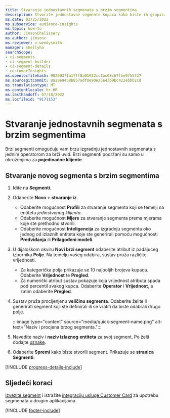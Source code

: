 ```yaml
---
title: Stvaranje jednostavnih segmenata s brzim segmentima
description: Stvorite jednostavne segmente kupaca kako biste ih grupirali na temelju različitih atributa.
ms.date: 03/25/2022
ms.subservice: audience-insights
ms.topic: how-to
author: JimsonChalissery
ms.author: jimsonc
ms.reviewer: v-wendysmith
manager: shellyha
searchScope:
- ci-segments
- ci-segment-builder
- ci-segment-details
- customerInsights
ms.openlocfilehash: 98260371a17ff8a05912cc1bc08c67fbe9755727
ms.sourcegitcommit: 8a28e9458b857adf8e90e25e43b9bc422ebbb2cd
ms.translationtype: MT
ms.contentlocale: hr-HR
ms.lasthandoff: 07/18/2022
ms.locfileid: "9171153"
---
```

# <a name="create-simple-segments-with-quick-segments"></a>Stvaranje jednostavnih segmenata s brzim segmentima

Brzi segmenti omogućuju vam brzu izgradnju jednostavnih segmenata s jednim operatorom za brži uvid. Brzi segmenti podržani su samo u okruženjima za **pojedinačne klijente**.

## <a name="create-a-new-segment-with-quick-segments"></a>Stvaranje novog segmenta s brzim segmentima

1. Idite na **Segmenti**.

1. Odaberite **Novo** > **stvaranje iz**.
   - Odaberite mogućnost **Profili** za stvaranje segmenta koji se temelji na entitetu *jedinstvenog klijenta*.
   - Odaberite mogućnost **Mjere** za stvaranje segmenta prema mjerama koje ste prethodno stvorili.
   - Odaberite mogućnost **Inteligencija** za izgradnju segmenta oko jednog od izlaznih entiteta koje ste generirali pomoću mogućnosti **Predviđanja** ili **Prilagođeni modeli**.

1. U dijaloškom okviru **Novi brzi segment** odaberite atribut iz padajućeg izbornika **Polje**. Na temelju vašeg odabira, sustav pruža različite vrijednosti.
   - Za kategorička polja prikazuje se 10 najboljih brojeva kupaca. Odaberite **Vrijednost** te **Pregled**.
   - Za numerički atribut sustav pokazuje koja vrijednost atributa spada pod percentil svakog kupca. Odaberite **Operator** i **Vrijednost**, a zatim odaberite **Pregled**.

1. Sustav pruža procijenjenu **veličinu segmenta**. Odaberite želite li generirati segment koji ste definirali ili se vratiti da biste odabrali drugo polje.

   :::image type="content" source="media/quick-segment-name.png" alt-text="Naziv i procjena brzog segmenta.":::

1. Navedite naziv i **naziv izlaznog** **entiteta** za svoj segment. Po želji dodajte [oznake](work-with-tags-columns.md#manage-tags).

1. Odaberite **Spremi** kako biste stvorili segment. Prikazuje se **stranica Segmenti**.

[!INCLUDE [progress-details-include](includes/progress-details-pane.md)]

## <a name="next-steps"></a>Sljedeći koraci

[Izvezite segment](export-destinations.md) i istražite [integraciju usluge Customer Card](customer-card-add-in.md) za upotrebu segmenata u drugim aplikacijama.

[!INCLUDE [footer-include](includes/footer-banner.md)]
